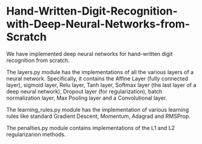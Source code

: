 # Hand-Written-Digit-Recognition-with-Deep-Neural-Networks-from-Scratch

We have implemented deep neural networks for hand-written digit recognition from scratch.

The layers.py module has the implementations of all the various layers of a neural network. Specifically, it contains the Affine Layer (fully connected layer), sigmoid layer, Relu layer, Tanh layer, Softmax layer (the last layer of a deep neural network), Dropout layer (for regularization), batch normalization layer, Max Pooling layer and a Convolutional layer.

The learning_rules.py module has the implementation of various learning rules like standard Gradient Descent, Momentum, Adagrad and RMSProp.

The penalties.py module contains implementations of the L1 and L2 regularizarion methods.
